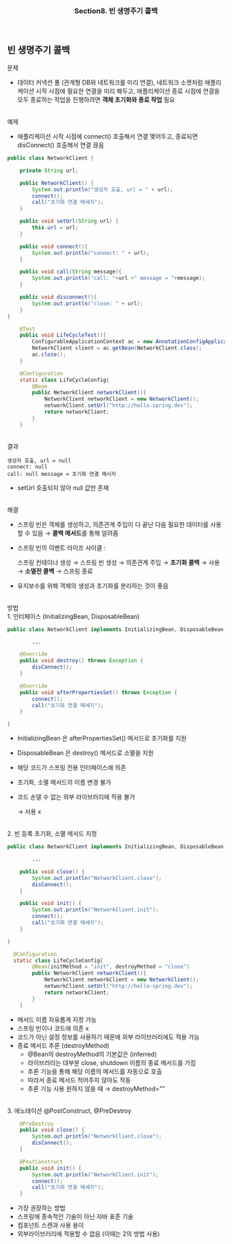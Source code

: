 <div align=center><h3> Section8. 빈 생명주기 콜백</h3></div>
<br/>

## 빈 생명주기 콜백

문제

- 데이터 커넥션 풀 (관계형 DB와 네트워크를 미리 연결), 네트워크 소켓처럼 애플리케이션 시작 시점에 필요한 연결을 미리 해두고, 애플리케이션 종료 시점에 연결을 모두 종료하는 작업을 진행하려면 **객체 초기화와 종료 작업** 필요

<br/>
예제

- 애플리케이션 시작 시점에 connect() 호출해서 연결 맺어두고, 종료되면 disConnect() 호출해서 연결 끊음

```java
public class NetworkClient {

    private String url;

    public NetworkClient() {
        System.out.println("생성자 호출, url = " + url);
        connect();
        call("초기화 연결 메세지");
    }

    public void setUrl(String url) {
        this.url = url;
    }

    public void connect(){
        System.out.println("connect: " + url);
    }

    public void call(String message){
        System.out.println("call: "+url +" message = "+message);
    }

    public void disconnect(){
        System.out.println("close: " + url);
    }
}
```

```java
    @Test
    public void LifeCycleTest(){
        ConfigurableApplicationContext ac = new AnnotationConfigApplicationContext(LifeCycleConfig.class);
        NetworkClient client = ac.getBean(NetworkClient.class);
        ac.close();
    }

    @Configuration
    static class LifeCycleConfig{
        @Bean
        public NetworkClient networkClient(){
            NetworkClient networkClient = new NetworkClient();
            networkClient.setUrl("http://hello-spring.dev");
            return networkClient;
        }
    }
```

<br/>
결과

```
생성자 호출, url = null
connect: null
call: null message = 초기화 연결 메시지
```

- setUrl 호출되지 않아 null 값만 존재

<br/>
해결

- 스프링 빈은 객체를 생성하고, 의존관계 주입이 다 끝난 다음 필요한 데이터를 사용할 수 있음 → **콜백 메서드**를 통해 알려줌
- 스프링 빈의 이벤트 라이프 사이클 :
    
    스프링 컨테이너 생성 → 스프링 빈 생성 → 의존관계 주입 → **초기화 콜백** → 사용 → **소멸전 콜백** → 스프링 종료
    
- 유지보수를 위해 객체의 생성과 초기화를 분리하는 것이 좋음

<br/>
방법
<br/>
1. 인터페이스 (InitializingBean, DisposableBean)

```java
public class NetworkClient implements InitializingBean, DisposableBean {

		...

    @Override
    public void destroy() throws Exception {
        disConnect();
    }

    @Override
    public void afterPropertiesSet() throws Exception {
        connect();
        call("초기화 연결 메세지");
    }

}
```

- InitializingBean 은 afterPropertiesSet() 메서드로 초기화를 지원
- DisposableBean 은 destroy() 메서드로 소멸을 지원
- 해당 코드가 스프링 전용 인터페이스에 의존
- 초기화, 소멸 메서드의 이름 변경 불가
- 코드 손댈 수 없는 외부 라이브러리에 적용 불가

  → 사용 x

<br/>
2. 빈 등록 초기화, 소멸 메서드 지정

```java
public class NetworkClient implements InitializingBean, DisposableBean {

		...

    public void close() {
        System.out.println("NetworkClient.close");
        disConnect();
    }

    public void init() {
        System.out.println("NetworkClient.init");
        connect();
        call("초기화 연결 메세지");
    }

}
```

```java
  @Configuration
  static class LifeCycleConfig{
        @Bean(initMethod = "init", destroyMethod = "close")
        public NetworkClient networkClient(){
            NetworkClient networkClient = new NetworkClient();
            networkClient.setUrl("http://hello-spring.dev");
            return networkClient;
        }
    }
```

- 메서드 이름 자유롭게 지정 가능
- 스프링 빈이나 코드에 의존 x
- 코드가 아닌 설정 정보를 사용하기 때문에 외부 라이브러리에도 적용 가능
- 종료 메서드 추론 (destroyMethod)
    - @Bean의 destroyMethod의 기본값은 (inferred)
    - 라이브러리는 대부분 close, shutdown 이름의 종료 메서드를 가짐
    - 추론 기능을 통해 해당 이름의 메서드를 자동으로 호출
    - 따라서 종료 메서드 적어주지 않아도 작동
    - 추론 기능 사용 원하지 않을 때 → destroyMethod=””

<br/>
3. 애노테이션 @PostConstruct, @PreDestroy

```java
    @PreDestroy
    public void close() {
        System.out.println("NetworkClient.close");
        disConnect();
    }

    @PostConstruct
    public void init() {
        System.out.println("NetworkClient.init");
        connect();
        call("초기화 연결 메세지");
    }
```

- 가장 권장하는 방법
- 스프링에 종속적인 기술이 아닌 자바 표준 기술
- 컴포넌트 스캔과 사용 용이
- 외부라이브러리에 적용할 수 없음 (이때는 2의 방법 사용)
